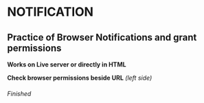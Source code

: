 # NOTIFICATION

## Practice of Browser Notifications and grant permissions

__Works on Live server or directly in HTML__ <br/>

__Check browser permissions beside URL__ _(left side)_ <br/>

###### Finished